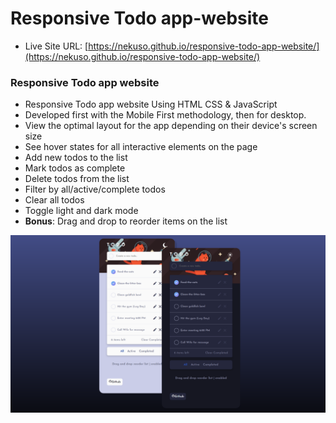 # Responsive Todo app-website

- Live Site URL: [https://nekuso.github.io/responsive-todo-app-website/](https://nekuso.github.io/responsive-todo-app-website/)

### Responsive Todo app website
- Responsive Todo app website Using HTML CSS & JavaScript
- Developed first with the Mobile First methodology, then for desktop.
- View the optimal layout for the app depending on their device's screen size
- See hover states for all interactive elements on the page
- Add new todos to the list
- Mark todos as complete
- Delete todos from the list
- Filter by all/active/complete todos
- Clear all todos
- Toggle light and dark mode
- **Bonus**: Drag and drop to reorder items on the list


![preview img](/preview.png)
